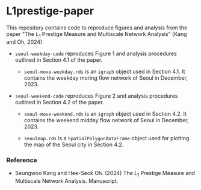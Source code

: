 # L1prestige-paper

This repository contains code to reproduce figures and analysis from the paper "The *L*<sub>1</sub> Prestige Measure and Multiscale Network Analysis" (Kang and Oh, 2024)

- `seoul-weekday-code` reproduces Figure 1 and analysis procedures outlined in Section 4.1 of the paper.

	- `seoul-move-weekday.rds` is an `igraph` object used in Section 4.1. It contains the weekday moring flow network of Seoul in December, 2023.

- `seoul-weekend-code` reproduces Figure 2 and analysis procedures outlined in Section 4.2 of the paper.

	- `seoul-move-weekend.rds` is an `igraph` object used in Section 4.2. It contains the weekend midday flow network of Seoul in December, 2023.

	- `seoulmap.rds` is a `SpatialPolygonDataFrame` object used for plotting the map of the Seoul city in Section 4.2.


### Reference

-   Seungwoo Kang and Hee-Seok Oh. (2024) The *L*<sub>1</sub> Prestige Measure and Multiscale Network Analysis. Manuscript.
